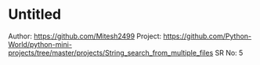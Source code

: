 # Untitled

Author: https://github.com/Mitesh2499
Project: https://github.com/Python-World/python-mini-projects/tree/master/projects/String_search_from_multiple_files
SR No: 5